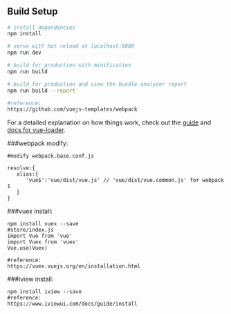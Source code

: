 # 

> 

## Build Setup

``` bash
# install dependencies
npm install

# serve with hot reload at localhost:8080
npm run dev

# build for production with minification
npm run build

# build for production and view the bundle analyzer report
npm run build --report

#reference:
https://github.com/vuejs-templates/webpack
```

For a detailed explanation on how things work, check out the [guide](http://vuejs-templates.github.io/webpack/) and [docs for vue-loader](http://vuejs.github.io/vue-loader).

###webpack modify:

```
#modify webpack.base.conf.js

resolve:{
   alias:{
      'vue$':'vue/dist/vue.js' // 'vue/dist/vue.common.js' for webpack 1
   }
}
```

###vuex install:
```
npm install vuex --save
#store/index.js
import Vue from 'vue'
import Vuex from 'vuex'
Vue.use(Vuex)

#reference:
https://vuex.vuejs.org/en/installation.html
```
###iview install:
```
npm install iview --save
#reference:
https://www.iviewui.com/docs/guide/install
```